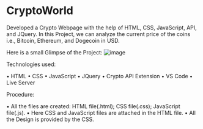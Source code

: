 # CryptoWorld
Developed a Crypto Webpage with the help of HTML, CSS, JavaScript, API, and JQuery.
In this Project, we can analyze the current price of the coins i.e., Bitcoin, Ethereum, and Dogecoin in USD.

Here is a small Glimpse of the Project:
![image](https://user-images.githubusercontent.com/95906528/226090616-94853d88-8a37-4d40-ad3b-da295af0523e.png)


Technologies used:

• HTML
• CSS
• JavaScript
• JQuery
• Crypto API Extension
• VS Code
• Live Server

Procedure:

• All the files are created: HTML file(.html); CSS file(.css); JavaScript file(.js).
• Here CSS and JavaScript files are attached in the HTML file.
• All the Design is provided by the CSS.
